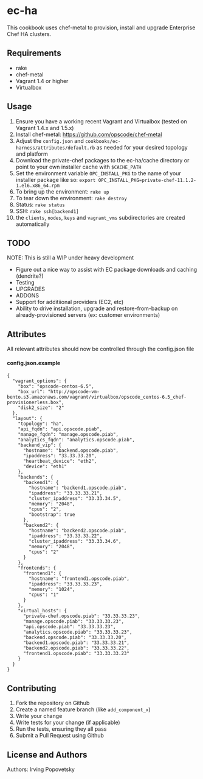 ec-ha
================
This cookbook uses chef-metal to provision, install and upgrade Enterprise Chef HA clusters.

Requirements
------------
* rake
* chef-metal
* Vagrant 1.4 or higher
* Virtualbox

Usage
-----
1. Ensure you have a working recent Vagrant and Virtualbox (tested on Vagrant 1.4.x and 1.5.x)
1. Install chef-metal: https://github.com/opscode/chef-metal
1. Adjust the `config.json` and `cookbooks/ec-harness/attributes/default.rb` as needed for your desired topology and platform
1. Download the private-chef packages to the ec-ha/cache directory or point to your own installer cache with `$CACHE_PATH`
1. Set the environment variable `OPC_INSTALL_PKG` to the name of your installer package like so:
    `export OPC_INSTALL_PKG=private-chef-11.1.2-1.el6.x86_64.rpm`
1. To bring up the environment: `rake up`
1. To tear down the environment: `rake destroy`
1. Status: `rake status`
1. SSH: `rake ssh[backend1]`
1. the `clients`, `nodes`, `keys` and `vagramt_vms` subdirectories are created automatically

TODO
----
NOTE: This is still a WIP under heavy development
* Figure out a nice way to assist with EC package downloads and caching (dendrite?)
* Testing
* UPGRADES
* ADDONS
* Support for additiional providers (EC2, etc)
* Ability to drive installation, upgrade and restore-from-backup on already-provisioned servers (ex: customer environments)


Attributes
----------
All relevant attributes should now be controlled through the config.json file

#### config.json.example
```
{
  "vagrant_options": {
    "box": "opscode-centos-6.5",
    "box_url": "http://opscode-vm-bento.s3.amazonaws.com/vagrant/virtualbox/opscode_centos-6.5_chef-provisionerless.box",
    "disk2_size": "2"
  },
  "layout": {
    "topology": "ha",
    "api_fqdn": "api.opscode.piab",
    "manage_fqdn": "manage.opscode.piab",
    "analytics_fqdn": "analytics.opscode.piab",
    "backend_vip": {
      "hostname": "backend.opscode.piab",
      "ipaddress": "33.33.33.20",
      "heartbeat_device": "eth2",
      "device": "eth1"
    },
    "backends": {
      "backend1": {
        "hostname": "backend1.opscode.piab",
        "ipaddress": "33.33.33.21",
        "cluster_ipaddress": "33.33.34.5",
        "memory": "2048",
        "cpus": "2",
        "bootstrap": true
      },
      "backend2": {
        "hostname": "backend2.opscode.piab",
        "ipaddress": "33.33.33.22",
        "cluster_ipaddress": "33.33.34.6",
        "memory": "2048",
        "cpus": "2"
      }
    },
    "frontends": {
      "frontend1": {
        "hostname": "frontend1.opscode.piab",
        "ipaddress": "33.33.33.23",
        "memory": "1024",
        "cpus": "1"
      }
    },
    "virtual_hosts": {
      "private-chef.opscode.piab": "33.33.33.23",
      "manage.opscode.piab": "33.33.33.23",
      "api.opscode.piab": "33.33.33.23",
      "analytics.opscode.piab": "33.33.33.23",
      "backend.opscode.piab": "33.33.33.20",
      "backend1.opscode.piab": "33.33.33.21",
      "backend2.opscode.piab": "33.33.33.22",
      "frontend1.opscode.piab": "33.33.33.23"
    }
  }
}
```



Contributing
------------

1. Fork the repository on Github
2. Create a named feature branch (like `add_component_x`)
3. Write your change
4. Write tests for your change (if applicable)
5. Run the tests, ensuring they all pass
6. Submit a Pull Request using Github

License and Authors
-------------------
Authors: Irving Popovetsky
